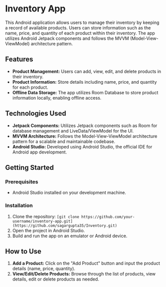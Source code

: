 # Inventory App

This Android application allows users to manage their inventory by keeping a record of available products. Users can store information such as the name, price, and quantity of each product within their inventory. The app utilizes Android Jetpack components and follows the MVVM (Model-View-ViewModel) architecture pattern.

## Features

- **Product Management:** Users can add, view, edit, and delete products in their inventory.
- **Product Information:** Store details including name, price, and quantity for each product.
- **Offline Data Storage:** The app utilizes Room Database to store product information locally, enabling offline access.

## Technologies Used

- **Jetpack Components:** Utilizes Jetpack components such as Room for database management and LiveData/ViewModel for the UI.
- **MVVM Architecture:** Follows the Model-View-ViewModel architecture pattern for a scalable and maintainable codebase.
- **Android Studio:** Developed using Android Studio, the official IDE for Android app development.

## Getting Started

### Prerequisites

- Android Studio installed on your development machine.

### Installation

1. Clone the repository: `[git clone https://github.com/your-username/inventory-app.git](https://github.com/sagargupta35/Inventory.git)`
2. Open the project in Android Studio.
3. Build and run the app on an emulator or Android device.

## How to Use

1. **Add a Product:** Click on the "Add Product" button and input the product details (name, price, quantity).
2. **View/Edit/Delete Products:** Browse through the list of products, view details, edit or delete products as needed.
